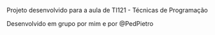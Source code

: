 Projeto desenvolvido para a aula de TI121 - Técnicas de Programação

Desenvolvido em grupo por mim e por @PedPietro
